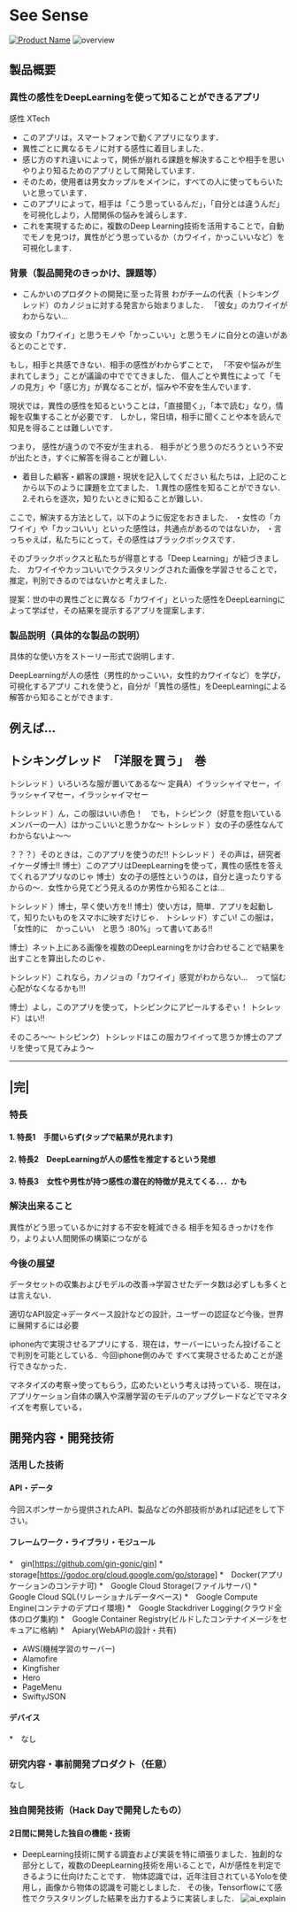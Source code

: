 # See Sense
[![Product Name](img/image_concept.png)](https://youtu.be/zFYBE5_uWAE)
![overview](img/overview.PNG "概要")

## 製品概要
### 異性の感性をDeepLearningを使って知ることができるアプリ
感性 XTech

- このアプリは，スマートフォンで動くアプリになります．
- 異性ごとに異なるモノに対する感性に着目しました．
- 感じ方のすれ違いによって，関係が崩れる課題を解決することや相手を思いやりより知るためのアプリとして開発しています．
- そのため，使用者は男女カップルをメインに，すべての人に使ってもらいたいと思っています．
- このアプリによって，相手は「こう思っているんだ」，「自分とは違うんだ」を可視化しより，人間関係の悩みを減らします．
- これを実現するために，複数のDeep Learning技術を活用することで，自動でモノを見つけ，異性がどう思っているか（カワイイ，かっこいいなど）を可視化します．

### 背景（製品開発のきっかけ、課題等）

- こんかいのプロダクトの開発に至った背景
わがチームの代表（トシキング　レッド）のカノジョに対する発言から始まりました．
「彼女」のカワイイがわからない…

彼女の「カワイイ」と思うモノや「かっこいい」と思うモノに自分との違いがあるとのことです．

もし，相手と共感できない．相手の感性がわからずことで，
「不安や悩みが生まれてしまう」ことが議論の中ででてきました．
個人ごとや異性によって「モノの見方」や「感じ方」が異なることが，悩みや不安を生んでいます．

現状では，異性の感性を知るということは，「直接聞く」，「本で読む」なり，情報を収集することが必要です．
しかし，常日頃，相手に聞くことや本を読んで知見を得ることは難しいです．

つまり，
感性が違うので不安が生まれる．
相手がどう思うのだろうという不安が出たとき，すぐに解答を得ることが難しい．

- 着目した顧客・顧客の課題・現状を記入してください
私たちは，上記のことから以下のように課題を立てました．
1.異性の感性を知ることができない．
2.それらを逐次，知りたいときに知ることが難しい．

ここで，解決する方法として，以下のように仮定をおきました．
・女性の「カワイイ」や「カッコいい」といった感性は，共通点があるのではないか，
・言っちゃえば，私たちにとって，その感性はブラックボックスです．

そのブラックボックスと私たちが得意とする「Deep Learning」が紐づきました．
カワイイやカッコいいでクラスタリングされた画像を学習させることで，
推定，判別できるのではないかと考えました．

提案：世の中の異性ごとに異なる「カワイイ」といった感性をDeepLearningによって学ばせ，その結果を提示するアプリを提案します．


### 製品説明（具体的な製品の説明）
具体的な使い方をストーリー形式で説明します．

DeepLearningが人の感性（男性的かっこいい，女性的カワイイなど）を学び，可視化するアプリ
これを使うと，自分が「異性の感性」をDeepLearningによる解答から知ることができます．

例えば…
----------------------------------------
トシキングレッド　「洋服を買う」　巻
----------------------------------------

トシレッド ）いろいろな服が置いてあるな～
定員A）イラッシャイマセー，イラッシャイマセー，イラッシャイマセー

トシレッド ）ん，この服はいい赤色！　でも，トシピンク（好意を抱いているメンバーの一人）はかっこいいと思うかな～
トシレッド ）女の子の感性なんてわからないよ～～

？？？）そのときは，このアプリを使うのだ‼
トシレッド ）その声は，研究者イケーダ博士‼
博士）このアプリはDeepLearningを使って，異性の感性を答えてくれるアプリなのじゃ
博士）女の子の感性というのは，自分と違ったりするからの～．女性から見てどう見えるのか男性から知ることは…

トシレッド ）博士，早く使い方を‼
博士）使い方は，簡単．アプリを起動して，知りたいものをスマホに映すだけじゃ．
トシレッド）すごい! この服は，「女性的に　かっこいい　と思う :80%」って書いてある‼

博士）ネット上にある画像を複数のDeepLearningをかけ合わせることで結果を出すことを算出したのじゃ．

トシレッド）これなら，カノジョの「カワイイ」感覚がわからない…　って悩む心配がなくなるかも!!!

博士）よし，このアプリを使って，トシピンクにアピールするぞぃ！
トシレッド）はい‼

そのころ～～
トシピンク）トシレッドはこの服カワイイって思うか博士のアプリを使って見てみよう～

------
|完|
------
### 特長
#### 1. 特長1　手間いらず(タップで結果が見れます)

#### 2. 特長2　DeepLearningが人の感性を推定するという発想

#### 3. 特長3　女性や男性が持つ感性の潜在的特徴が見えてくる．．．かも

### 解決出来ること
異性がどう思っているかに対する不安を軽減できる
相手を知るきっかけを作り，よりよい人間関係の構築につながる

### 今後の展望
データセットの収集およびモデルの改善→学習させたデータ数は必ずしも多くとは言えない．

適切なAPI設定→データベース設計などの設計，ユーザーの認証など今後，世界に展開するには必要

iphone内で実現させるアプリにする．現在は，サーバーにいったん投げることで判別を可能としている．今回iphone側のみで
すべて実現させるためことが遂行できなかった．

マネタイズの考察→使ってもらう，広めたいという考えは持っている．現在は，アプリケーション自体の購入や深層学習のモデルのアップグレードなどでマネタイズを考察している，

## 開発内容・開発技術
### 活用した技術
#### API・データ
今回スポンサーから提供されたAPI、製品などの外部技術があれば記述をして下さい。

#### フレームワーク・ライブラリ・モジュール
*　gin[https://github.com/gin-gonic/gin]
*　storage[https://godoc.org/cloud.google.com/go/storage]
*　Docker(アプリケーションのコンテナ可)
*　Google Cloud Storage(ファイルサーバ)
*　Google Cloud SQL(リレーショナルデータベース)
*　Google Compute Engine(コンテナのデプロイ環境)
*　Google Stackdriver Logging(クラウド全体のログ集約)
*　Google Container Registry(ビルドしたコンテナイメージをセキュアに格納)
*　Apiary(WebAPIの設計・共有)
*  AWS(機械学習のサーバー)
*  Alamofire
*  Kingfisher
*  Hero
*  PageMenu
*  SwiftyJSON
#### デバイス
*　なし

### 研究内容・事前開発プロダクト（任意）
なし

### 独自開発技術（Hack Dayで開発したもの）
#### 2日間に開発した独自の機能・技術
* DeepLearning技術に関する調査および実装を特に頑張りました．独創的な部分として，複数のDeepLearning技術を用いることで，AIが感性を判定できるように仕向けたことです．
物体認識では，近年注目されているYoloを使用し，画像から物体の認識を可能としました．
その後，Tensorflowにて感性でクラスタリングした結果を出力するように実装しました．
![ai_explain](img/ai_explain.PNG "2日間で頑張ったところ")
